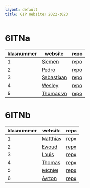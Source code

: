 ```yaml
---
layout: default
title: GIP Websites 2022-2023
---
```


# 6ITNa

| klasnummer | website | repo |
|---|---|---|
| 1 | [Siemen](https://siemendpc-immalle.github.io/Gipwebsite/) | [repo](https://github.com/SiemenDPC-immalle/Gipwebsite) | 
| 2 | [Pedro](https://poiminator.github.io/GIPWebsite/) | [repo]( https://github.com/pOiMiNaToR/Gipwebsite) | 
| 3 | [Sebastiaan](https://sebastiaan-immalle.github.io/Gipwebsite/) | [repo](https://github.com/sebastiaan-immalle/Gipwebsite) |
| 4 | [Wesley](https://wesleyvl-immalle.github.io/Gipwebsite/) | [repo](https://github.com/wesleyvl-immalle/Gipwebsite/) |
| 5 | [Thomas vn](https://thomasvn-immalle.github.io/GIPWebsite/index.html) | [repo](https://github.com/ThomasVN-immalle/GIPWebsite) |

# 6ITNb

| klasnummer | website | repo |
|---|---|---|
| 1 | [Matthias](https://lissun.github.io/Gipwebsite/) | [repo](https://github.com/Lissun/Gipwebsite) |
| 2 | [Ewoud](https://ewoudf-immalle.github.io/Gipwebsite/) | [repo](https://github.com/EwoudF-immalle/Gipwebsite) |
| 3 | [Louis](https://louish-immalle.github.io/GIPWebsite/) | [repo](https://github.com/LouisH-immalle/GIPWebsite) |
| 4 | [Thomas](https://commiemonkey.github.io/GIP-Website/) | [repo](https://github.com/CommieMonkey/GIP-Website) |
| 5 | [Michiel](https://michielvdb-immalle.github.io/GIPwebsite/) | [repo](https://github.com/MichielVDB-immalle/GIPwebsite) |
| 6 | [Ayrton](https://PopSmoked.github.io/Gipwebsite/) | [repo](https://github.com/PopSmoked/Gipwebsite) |
